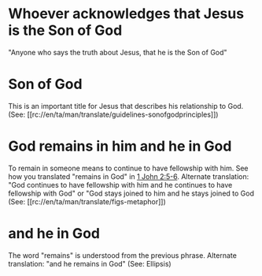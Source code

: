 # Whoever acknowledges that Jesus is the Son of God

"Anyone who says the truth about Jesus, that he is the Son of God"

# Son of God

This is an important title for Jesus that describes his relationship to God. (See: [[rc://en/ta/man/translate/guidelines-sonofgodprinciples]])

# God remains in him and he in God

To remain in someone means to continue to have fellowship with him. See how you translated "remains in God" in [1 John 2:5-6](../02/04.md). Alternate translation: "God continues to have fellowship with him and he continues to have fellowship with God" or "God stays joined to him and he stays joined to God (See: [[rc://en/ta/man/translate/figs-metaphor]])

# and he in God

The word "remains" is understood from the previous phrase. Alternate translation: "and he remains in God" (See: Ellipsis)

